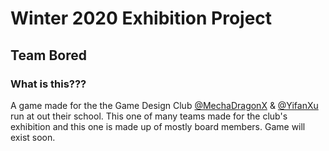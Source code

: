 # Winter 2020 Exhibition Project
## Team Bored

### What is this???
A game made for the the Game Design Club [@MechaDragonX](https://github.com/MechaDragonX) & [@YifanXu](https://github.com/YifanXu) run at out their school.
This one of many teams made for the club's exhibition and this one is made up of mostly board members. Game will exist soon.